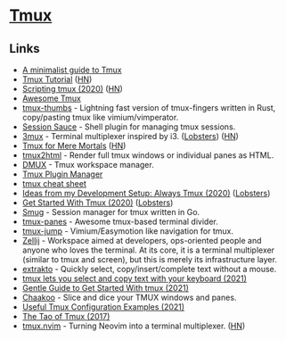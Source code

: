 # [Tmux](http://en.wikipedia.org/wiki/Tmux)

## Links

- [A minimalist guide to Tmux](https://medium.com/actualize-network/a-minimalist-guide-to-tmux-13675fb160fa)
- [Tmux Tutorial](https://leimao.github.io/blog/Tmux-Tutorial/) ([HN](https://news.ycombinator.com/item?id=21055468))
- [Scripting tmux (2020)](https://www.arp242.net/tmux.html) ([HN](https://news.ycombinator.com/item?id=21951679))
- [Awesome Tmux](https://github.com/rothgar/awesome-tmux)
- [tmux-thumbs](https://github.com/fcsonline/tmux-thumbs) - Lightning fast version of tmux-fingers written in Rust, copy/pasting tmux like vimium/vimperator.
- [Session Sauce](https://github.com/ChrisPenner/session-sauce) - Shell plugin for managing tmux sessions.
- [3mux](https://github.com/aaronjanse/3mux/) - Terminal multiplexer inspired by i3. ([Lobsters](https://lobste.rs/s/fs98xy/terminal_multiplexer_inspired_by_i3)) ([HN](https://news.ycombinator.com/item?id=22843705))
- [Tmux for Mere Mortals](https://zserge.com/posts/tmux/) ([HN](https://news.ycombinator.com/item?id=23003603))
- [tmux2html](https://github.com/tweekmonster/tmux2html) - Render full tmux windows or individual panes as HTML.
- [DMUX](https://github.com/zdcthomas/dmux) - Tmux workspace manager.
- [Tmux Plugin Manager](https://github.com/tmux-plugins/tpm)
- [tmux cheat sheet](https://bismuth.garden/tmux)
- [Ideas from my Development Setup: Always Tmux (2020)](https://cedaei.com/posts/ideas-from-my-dev-setup-always-tmux/) ([Lobsters](https://lobste.rs/s/n5blid/ideas_from_my_development_setup_always))
- [Get Started With Tmux (2020)](https://sunainapai.in/blog/get-started-with-tmux/) ([Lobsters](https://lobste.rs/s/mqwfhu/get_started_with_tmux))
- [Smug](https://github.com/ivaaaan/smug) - Session manager for tmux written in Go.
- [tmux-panes](https://github.com/greymd/tmux-xpanes) - Awesome tmux-based terminal divider.
- [tmux-jump](https://github.com/schasse/tmux-jump) - Vimium/Easymotion like navigation for tmux.
- [Zellij](https://github.com/zellij-org/zellij) - Workspace aimed at developers, ops-oriented people and anyone who loves the terminal. At its core, it is a terminal multiplexer (similar to tmux and screen), but this is merely its infrastructure layer.
- [extrakto](https://github.com/laktak/extrakto) - Quickly select, copy/insert/complete text without a mouse.
- [tmux lets you select and copy text with your keyboard (2021)](https://ianthehenry.com/posts/tmux-psa/)
- [Gentle Guide to Get Started With tmux (2021)](https://pragmaticpineapple.com/gentle-guide-to-get-started-with-tmux/)
- [Chaakoo](https://github.com/pallavJha/chaakoo) - Slice and dice your TMUX windows and panes.
- [Useful Tmux Configuration Examples (2021)](https://dev.to/iggredible/useful-tmux-configuration-examples-k3g)
- [The Tao of Tmux (2017)](https://leanpub.com/the-tao-of-tmux/read)
- [tmux.nvim](https://github.com/spywhere/tmux.nvim) - Turning Neovim into a terminal multiplexer. ([HN](https://news.ycombinator.com/item?id=30971946))